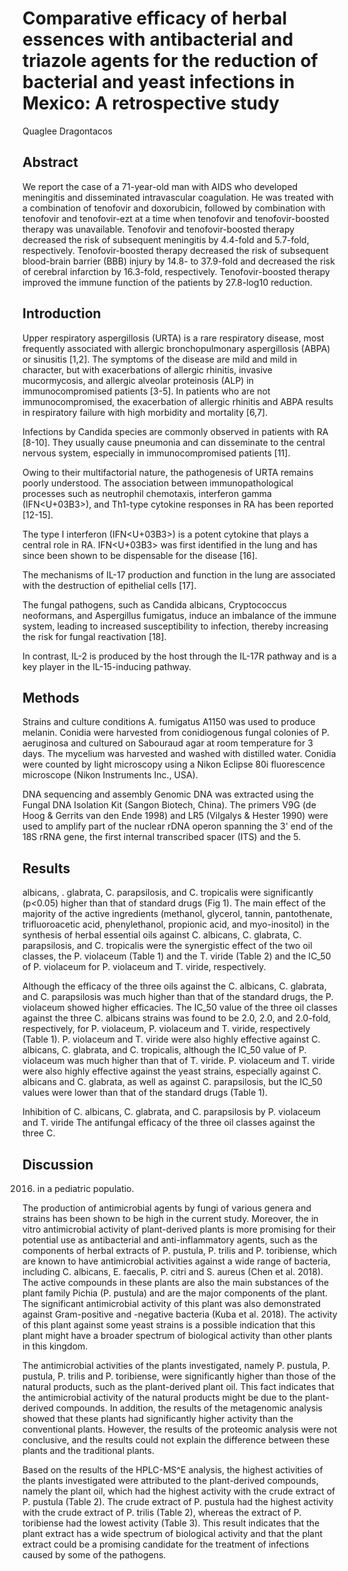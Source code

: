 # Comparative efficacy of herbal essences with antibacterial and triazole agents for the reduction of bacterial and yeast infections in Mexico: A retrospective study
Quaglee Dragontacos


## Abstract
We report the case of a 71-year-old man with AIDS who developed meningitis and disseminated intravascular coagulation. He was treated with a combination of tenofovir and doxorubicin, followed by combination with tenofovir and tenofovir-ezt at a time when tenofovir and tenofovir-boosted therapy was unavailable. Tenofovir and tenofovir-boosted therapy decreased the risk of subsequent meningitis by 4.4-fold and 5.7-fold, respectively. Tenofovir-boosted therapy decreased the risk of subsequent blood-brain barrier (BBB) injury by 14.8- to 37.9-fold and decreased the risk of cerebral infarction by 16.3-fold, respectively. Tenofovir-boosted therapy improved the immune function of the patients by 27.8-log10 reduction.


## Introduction
Upper respiratory aspergillosis (URTA) is a rare respiratory disease, most frequently associated with allergic bronchopulmonary aspergillosis (ABPA) or sinusitis [1,2]. The symptoms of the disease are mild and mild in character, but with exacerbations of allergic rhinitis, invasive mucormycosis, and allergic alveolar proteinosis (ALP) in immunocompromised patients [3-5]. In patients who are not immunocompromised, the exacerbation of allergic rhinitis and ABPA results in respiratory failure with high morbidity and mortality [6,7].

Infections by Candida species are commonly observed in patients with RA [8-10]. They usually cause pneumonia and can disseminate to the central nervous system, especially in immunocompromised patients [11].

Owing to their multifactorial nature, the pathogenesis of URTA remains poorly understood. The association between immunopathological processes such as neutrophil chemotaxis, interferon gamma (IFN<U+03B3>), and Th1-type cytokine responses in RA has been reported [12-15].

The type I interferon (IFN<U+03B3>) is a potent cytokine that plays a central role in RA. IFN<U+03B3> was first identified in the lung and has since been shown to be dispensable for the disease [16].

The mechanisms of IL-17 production and function in the lung are associated with the destruction of epithelial cells [17].

The fungal pathogens, such as Candida albicans, Cryptococcus neoformans, and Aspergillus fumigatus, induce an imbalance of the immune system, leading to increased susceptibility to infection, thereby increasing the risk for fungal reactivation [18].

In contrast, IL-2 is produced by the host through the IL-17R pathway and is a key player in the IL-15-inducing pathway.


## Methods
Strains and culture conditions
A. fumigatus A1150 was used to produce melanin. Conidia were harvested from conidiogenous fungal colonies of P. aeruginosa and cultured on Sabouraud agar at room temperature for 3 days. The mycelium was harvested and washed with distilled water. Conidia were counted by light microscopy using a Nikon Eclipse 80i fluorescence microscope (Nikon Instruments Inc., USA).

DNA sequencing and assembly
Genomic DNA was extracted using the Fungal DNA Isolation Kit (Sangon Biotech, China). The primers V9G (de Hoog & Gerrits van den Ende 1998) and LR5 (Vilgalys & Hester 1990) were used to amplify part of the nuclear rDNA operon spanning the 3' end of the 18S rRNA gene, the first internal transcribed spacer (ITS) and the 5.


## Results
albicans, . glabrata, C. parapsilosis, and C. tropicalis were significantly (p<0.05) higher than that of standard drugs (Fig 1). The main effect of the majority of the active ingredients (methanol, glycerol, tannin, pantothenate, trifluoroacetic acid, phenylethanol, propionic acid, and myo-inositol) in the synthesis of herbal essential oils against C. albicans, C. glabrata, C. parapsilosis, and C. tropicalis were the synergistic effect of the two oil classes, the P. violaceum (Table 1) and the T. viride (Table 2) and the IC_50 of P. violaceum for P. violaceum and T. viride, respectively.

Although the efficacy of the three oils against the C. albicans, C. glabrata, and C. parapsilosis was much higher than that of the standard drugs, the P. violaceum showed higher efficacies. The IC_50 value of the three oil classes against the three C. albicans strains was found to be 2.0, 2.0, and 2.0-fold, respectively, for P. violaceum, P. violaceum and T. viride, respectively (Table 1). P. violaceum and T. viride were also highly effective against C. albicans, C. glabrata, and C. tropicalis, although the IC_50 value of P. violaceum was much higher than that of T. viride. P. violaceum and T. viride were also highly effective against the yeast strains, especially against C. albicans and C. glabrata, as well as against C. parapsilosis, but the IC_50 values were lower than that of the standard drugs (Table 1).

Inhibition of C. albicans, C. glabrata, and C. parapsilosis by P. violaceum and T. viride
The antifungal efficacy of the three oil classes against the three C.


## Discussion
2016) in a pediatric populatio.

The production of antimicrobial agents by fungi of various genera and strains has been shown to be high in the current study. Moreover, the in vitro antimicrobial activity of plant-derived plants is more promising for their potential use as antibacterial and anti-inflammatory agents, such as the components of herbal extracts of P. pustula, P. trilis and P. toribiense, which are known to have antimicrobial activities against a wide range of bacteria, including C. albicans, E. faecalis, P. citri and S. aureus (Chen et al. 2018). The active compounds in these plants are also the main substances of the plant family Pichia (P. pustula) and are the major components of the plant. The significant antimicrobial activity of this plant was also demonstrated against Gram-positive and -negative bacteria (Kuba et al. 2018). The activity of this plant against some yeast strains is a possible indication that this plant might have a broader spectrum of biological activity than other plants in this kingdom.

The antimicrobial activities of the plants investigated, namely P. pustula, P. pustula, P. trilis and P. toribiense, were significantly higher than those of the natural products, such as the plant-derived plant oil. This fact indicates that the antimicrobial activity of the natural products might be due to the plant-derived compounds. In addition, the results of the metagenomic analysis showed that these plants had significantly higher activity than the conventional plants. However, the results of the proteomic analysis were not conclusive, and the results could not explain the difference between these plants and the traditional plants.

Based on the results of the HPLC-MS^E analysis, the highest activities of the plants investigated were attributed to the plant-derived compounds, namely the plant oil, which had the highest activity with the crude extract of P. pustula (Table 2). The crude extract of P. pustula had the highest activity with the crude extract of P. trilis (Table 2), whereas the extract of P. toribiense had the lowest activity (Table 3). This result indicates that the plant extract has a wide spectrum of biological activity and that the plant extract could be a promising candidate for the treatment of infections caused by some of the pathogens.
